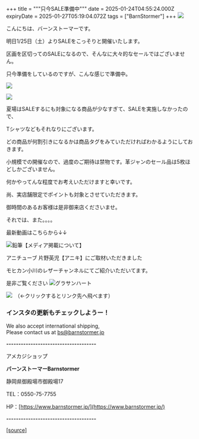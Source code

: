 +++
title = """只今SALE準備中"""
date = 2025-01-24T04:55:24.000Z
expiryDate = 2025-01-27T05:19:04.072Z
tags = ["BarnStormer"]
+++
[![](https://stat.ameba.jp/user_images/20231023/16/barnstormer-go/b2/03/p/o0420015015354743273.png)](https://ameblo.jp/barnstormer-go/entry-12825670498.html)

こんにちは、バーンストーマーです。

明日1/25日（土）よりSALEをこっそりと開催いたします。

区画を区切ってのSALEになるので、そんなに大々的なセールではございません。

只今準備をしているのですが、こんな感じで準備中。

[![](https://stat.ameba.jp/user_images/20250124/13/barnstormer-go/09/0a/j/o0466070015536553670.jpg)](https://stat.ameba.jp/user_images/20250124/13/barnstormer-go/09/0a/j/o0466070015536553670.jpg)

[![](https://stat.ameba.jp/user_images/20250124/13/barnstormer-go/bb/02/j/o0466070015536553673.jpg)](https://stat.ameba.jp/user_images/20250124/13/barnstormer-go/bb/02/j/o0466070015536553673.jpg)

夏場はSALEするにも対象になる商品が少なすぎて、SALEを実施しなかったので、

Tシャツなどもそれなりにございます。

どの商品が何割引きになるかは商品タグをみていただければわかるようにしておきます。

小規模での開催なので、過度のご期待は禁物です。革ジャンのセール品は5枚ほどしかございません。

何かやってんな程度でお考えいただけますと幸いです。

尚、実店舗限定でポイントも対象とさせていただきます。

御時間のあるお客様は是非御来店くださいませ。

それでは、また。。。。

最新動画はこちらから↓↓

![鉛筆](https://stat100.ameba.jp/blog/ucs/img/char/char3/519.png)【メディア掲載について】

アニチューブ 片野英児【アニキ】にご取材いただきました

モヒカン小川のレザーチャンネルにてご紹介いただいてます。

是非ご覧ください ![グラサンハート](https://stat100.ameba.jp/blog/ucs/img/char/char3/148.png)

[![](https://stat.ameba.jp/user_images/20230412/16/barnstormer-go/6a/23/p/o0108010815269242493.png)](https://www.instagram.com/barnstormer_daily/)　（←クリックするとリンク先へ飛べます）

### インスタの更新もチェックしようー！

We also accept international shipping,  
Please contact us at bs@barnstormer.jp

**\-------------------------------------**

アメカジショップ

**バーンストーマーBarnstormer**

静岡県御殿場市御殿場17

TEL：0550-75-7755

HP：[https://www.barnstormer.jp/](https://www.barnstormer.jp/)

**\-------------------------------------**

[[source]](https://ameblo.jp/barnstormer-go/entry-12883682977.html)
